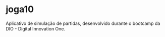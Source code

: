 # joga10
Aplicativo de simulação de partidas, desenvolvido durante o bootcamp da DIO - Digital Innovation One.
